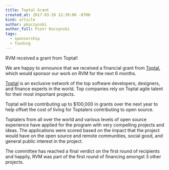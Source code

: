 ```yaml
---
title: Toptal Grant
created_at: 2017-03-20 12:39:00 -0700
kind: article
author: pkuczynski
author_full: Piotr Kuczynski
tags:
  - sponsorship
  - funding
---
```


RVM received a grant from Toptal!

We are happy to announce that we received a financial grant from [Toptal](https://www.toptal.com/#get-effective-engineers-today), which would sponsor our work on RVM for the next 6 months.

<!-- more -->

[Toptal](https://www.toptal.com/#get-effective-engineers-today) is an exclusive network of the top software developers, designers, and finance experts in the world.
Top companies rely on Toptal agile talent for their most important projects.

Toptal will be contributing up to $100,000 in grants over the next year to help offset the cost of living for Toptalers contributing to open source.

Toptalers from all over the world and various levels of open source experience have applied for the program with very compelling projects and ideas. The applications were scored based on the impact that the project would have on the open source and remote communities, social good, and general public interest in the project.

The committee has reached a final verdict on the first round of recipients and happily, RVM was part of the first round of financing amongst 3 other projects.
